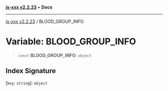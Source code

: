 [**js-xxx v2.2.23**](../README.md) • **Docs**

***

[js-xxx v2.2.23](../README.md) / BLOOD\_GROUP\_INFO

# Variable: BLOOD\_GROUP\_INFO

> `const` **BLOOD\_GROUP\_INFO**: `object`

## Index Signature

 \[`key`: `string`\]: `object`
